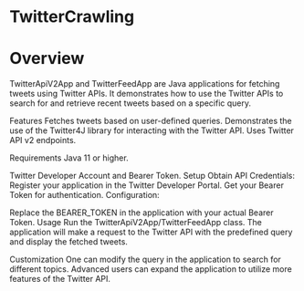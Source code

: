 # TwitterCrawling
# Overview
TwitterApiV2App and TwitterFeedApp are Java applications for fetching tweets using Twitter APIs. It demonstrates how to use the Twitter APIs to search for and retrieve recent tweets based on a specific query.

Features
Fetches tweets based on user-defined queries.
Demonstrates the use of the Twitter4J library for interacting with the Twitter API.
Uses Twitter API v2 endpoints.

Requirements
Java 11 or higher.

Twitter Developer Account and Bearer Token.
Setup
Obtain API Credentials:
Register your application in the Twitter Developer Portal.
Get your Bearer Token for authentication.
Configuration:

Replace the BEARER_TOKEN in the application with your actual Bearer Token.
Usage
Run the TwitterApiV2App/TwitterFeedApp class.
The application will make a request to the Twitter API with the predefined query and display the fetched tweets.

Customization
One can modify the query in the application to search for different topics.
Advanced users can expand the application to utilize more features of the Twitter API.
